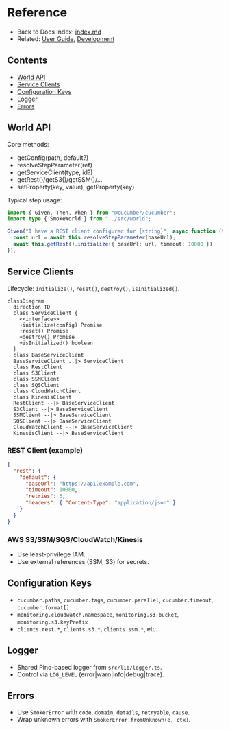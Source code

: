 # Reference

- Back to Docs Index: [index.md](index.md)
- Related: [User Guide](user-guide.md), [Development](development.md)

## Contents

- [World API](#world-api)
- [Service Clients](#service-clients)
- [Configuration Keys](#configuration-keys)
- [Logger](#logger)
- [Errors](#errors)

## World API

Core methods:
- getConfig(path, default?)
- resolveStepParameter(ref)
- getServiceClient<T>(type, id?)
- getRest()/getS3()/getSSM()/...
- setProperty(key, value), getProperty(key)

Typical step usage:

```ts
import { Given, Then, When } from "@cucumber/cucumber";
import type { SmokeWorld } from "../src/world";

Given("I have a REST client configured for {string}", async function (this: SmokeWorld, baseUrl: string) {
  const url = await this.resolveStepParameter(baseUrl);
  await this.getRest().initialize({ baseUrl: url, timeout: 10000 });
});
```

## Service Clients

Lifecycle: `initialize()`, `reset()`, `destroy()`, `isInitialized()`.

```mermaid
classDiagram
  direction TD
  class ServiceClient {
    <<interface>>
    +initialize(config) Promise
    +reset() Promise
    +destroy() Promise
    +isInitialized() boolean
  }
  class BaseServiceClient
  BaseServiceClient ..|> ServiceClient
  class RestClient
  class S3Client
  class SSMClient
  class SQSClient
  class CloudWatchClient
  class KinesisClient
  RestClient --|> BaseServiceClient
  S3Client --|> BaseServiceClient
  SSMClient --|> BaseServiceClient
  SQSClient --|> BaseServiceClient
  CloudWatchClient --|> BaseServiceClient
  KinesisClient --|> BaseServiceClient
```

### REST Client (example)

```json
{
  "rest": {
    "default": {
      "baseUrl": "https://api.example.com",
      "timeout": 10000,
      "retries": 3,
      "headers": { "Content-Type": "application/json" }
    }
  }
}
```

### AWS S3/SSM/SQS/CloudWatch/Kinesis

- Use least-privilege IAM.
- Use external references (SSM, S3) for secrets.

## Configuration Keys

- `cucumber.paths`, `cucumber.tags`, `cucumber.parallel`, `cucumber.timeout`, `cucumber.format[]`
- `monitoring.cloudwatch.namespace`, `monitoring.s3.bucket`, `monitoring.s3.keyPrefix`
- `clients.rest.*`, `clients.s3.*`, `clients.ssm.*`, etc.

## Logger

- Shared Pino-based logger from `src/lib/logger.ts`.
- Control via `LOG_LEVEL` (error|warn|info|debug|trace).

## Errors

- Use `SmokerError` with `code`, `domain`, `details`, `retryable`, `cause`.
- Wrap unknown errors with `SmokerError.fromUnknown(e, ctx)`.
